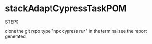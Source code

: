 # stackAdaptCypressTaskPOM

STEPS:

clone the git repo
type "npx cypress run" in the terminal
see the report generated

